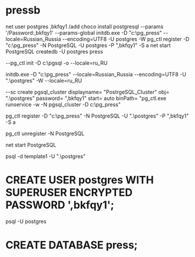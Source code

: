 # pressb
net user postgres ,bkfqy1 /add
choco install postgresql --params '/Password:,bkfqy1' --params-global
initdb.exe -D "c:\pg_press" --locale=Russian_Russia --encoding=UTF8 -U postgres -W
pg_ctl register -D "c:\pg_press" -N PostgreSQL -U postgres -P ",bkfqy1" -S a
net start PostgreSQL
createdb -U postgres press


--pg_ctl init -D c:\pgsql -o --locale=ru_RU

initdb.exe -D "c:\pg_press" --locale=Russian_Russia --encoding=UTF8 -U ".\postgres" -W
--locale=ru_RU

--sc create pgsql_cluster displayname= "PostrgeSQL_Cluster" obj= ".\postgres" password= ",bkfqy1" start= auto binPath= "pg_ctl.exe runservice -w -N pgsql_cluster -D c:\pg_press"

pg_ctl register -D "c:\pg_press" -N PostgreSQL -U ".\postgres" -P ",bkfqy1" -S a

pg_ctl unregister -N PostgreSQL

net start PostgreSQL

psql -d template1 -U ".\postgres"
# CREATE USER postgres WITH SUPERUSER ENCRYPTED PASSWORD ',bkfqy1';

psql -U postgres
# CREATE DATABASE press;

